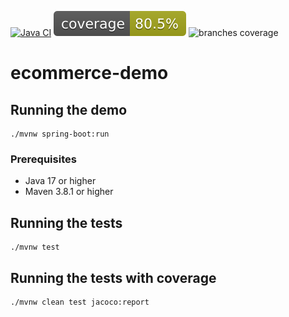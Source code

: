 [![Java CI](https://github.com/yacosta738/ecommerce-demo/actions/workflows/ci-cd.yml/badge.svg)](https://github.com/yacosta738/ecommerce-demo/actions/workflows/ci-cd.yml)
![coverage](.github/badges/jacoco.svg)
![branches coverage](.github/badges/branches.svg)

# ecommerce-demo

## Running the demo

```shell
./mvnw spring-boot:run
```

### Prerequisites
- Java 17 or higher
- Maven 3.8.1 or higher

## Running the tests

```shell
./mvnw test
```

## Running the tests with coverage

```shell
./mvnw clean test jacoco:report
```
